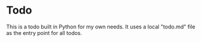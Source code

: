 # Todo
This is a todo built in Python for my own needs. It uses a local "todo.md" file as the entry point for all todos.
